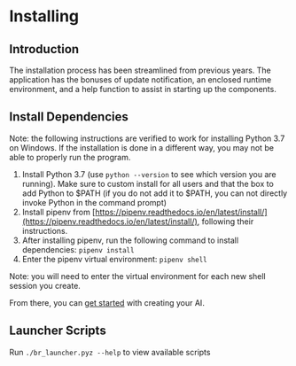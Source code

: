 # Installing

## Introduction

The installation process has been streamlined from previous years. The application
has the bonuses of update notification, an enclosed runtime environment, and a help
function to assist in starting up the components.

## Install Dependencies
Note: the following instructions are verified to work for installing Python 3.7 on Windows. If the installation is done in a different way, you may not be able to properly run the program.
1. Install Python 3.7 (use `python --version` to see which version you are running). Make sure to custom install for all
users and that the box to add Python to $PATH (if you do not add it to $PATH, you can not directly invoke Python 
in the command prompt)
2. Install pipenv from [https://pipenv.readthedocs.io/en/latest/install/](https://pipenv.readthedocs.io/en/latest/install/), following their instructions.
3. After installing pipenv, run the following command to install dependencies: `pipenv install`
4. Enter the pipenv virtual environment: `pipenv shell`

Note: you will need to enter the virtual environment for each new shell session you create.

From there, you can [get started](getting_started.md) with creating your AI.

## Launcher Scripts

Run `./br_launcher.pyz --help` to view available scripts
